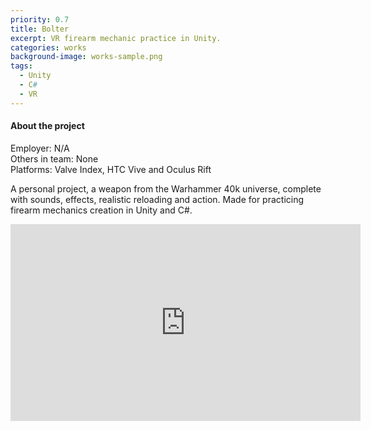 ```yaml
---
priority: 0.7
title: Bolter
excerpt: VR firearm mechanic practice in Unity.
categories: works
background-image: works-sample.png
tags:
  - Unity
  - C#
  - VR
---
```


#### About the project

Employer: N/A<br>
Others in team: None<br>
Platforms: Valve Index, HTC Vive and Oculus Rift<br>


A personal project, a weapon from the Warhammer 40k universe, complete with sounds, effects, realistic reloading and action.
Made for practicing firearm mechanics creation in Unity and C#.


<iframe width="560" height="315" src="https://www.youtube.com/embed/ZOLx1c4sdBE" title="YouTube video player" frameborder="0" allow="accelerometer; autoplay; clipboard-write; encrypted-media; gyroscope; picture-in-picture" allowfullscreen></iframe>